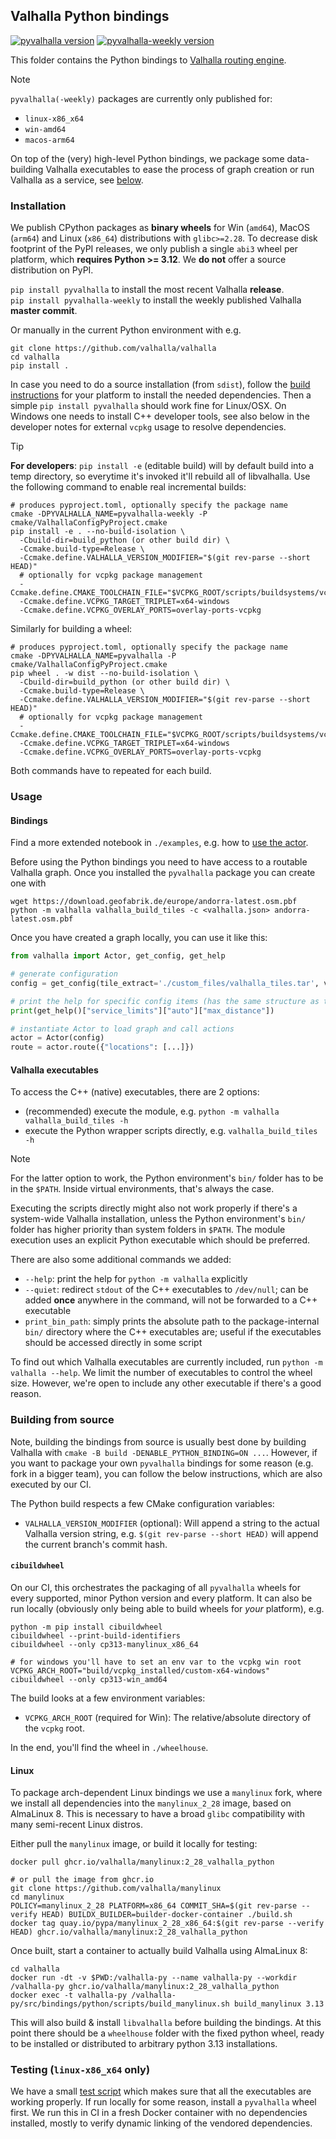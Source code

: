 ## Valhalla Python bindings

[![pyvalhalla version](https://img.shields.io/pypi/v/pyvalhalla?label=pyvalhalla)](https://pypi.org/project/pyvalhalla/) [![pyvalhalla-weekly version](https://img.shields.io/pypi/v/pyvalhalla-weekly?label=pyvalhalla-weekly)](https://pypi.org/project/pyvalhalla-weekly/)

This folder contains the Python bindings to [Valhalla routing engine](https://github.com/valhalla/valhalla).

> [!NOTE]
> `pyvalhalla(-weekly)` packages are currently only published for:
> - `linux-x86_x64`
> - `win-amd64`
> - `macos-arm64`

On top of the (very) high-level Python bindings, we package some data-building Valhalla executables to ease the process of graph creation or run Valhalla as a service, see [below](#valhalla-executables).

### Installation

We publish CPython packages as **binary wheels** for Win (`amd64`), MacOS (`arm64`) and Linux (`x86_64`) distributions with `glibc>=2.28`. To decrease disk footprint of the PyPI releases, we only publish a single `abi3` wheel per platform, which **requires Python >= 3.12**. We **do not** offer a source distribution on PyPI.

`pip install pyvalhalla` to install the most recent Valhalla **release**.  
`pip install pyvalhalla-weekly` to install the weekly published Valhalla **master commit**.

Or manually in the current Python environment with e.g.

```shell
git clone https://github.com/valhalla/valhalla
cd valhalla
pip install .
```

In case you need to do a source installation (from `sdist`), follow the [build instructions](https://valhalla.github.io/valhalla/building/) for your platform to install the needed dependencies. Then a simple `pip install pyvalhalla` should work fine for Linux/OSX. On Windows one needs to install C++ developer tools, see also below in the developer notes for external `vcpkg` usage to resolve dependencies.

> [!TIP]
> **For developers**: `pip install -e` (editable build) will by default build into a temp directory, so everytime it's invoked it'll rebuild all of libvalhalla. Use the following command to enable real incremental builds:
> 
> ```shell
> # produces pyproject.toml, optionally specify the package name
> cmake -DPYVALHALLA_NAME=pyvalhalla-weekly -P cmake/ValhallaConfigPyProject.cmake
> pip install -e . --no-build-isolation \
>   -Cbuild-dir=build_python (or other build dir) \
>   -Ccmake.build-type=Release \
>   -Ccmake.define.VALHALLA_VERSION_MODIFIER="$(git rev-parse --short HEAD)"
>   # optionally for vcpkg package management
>   -Ccmake.define.CMAKE_TOOLCHAIN_FILE="$VCPKG_ROOT/scripts/buildsystems/vcpkg.cmake"
>   -Ccmake.define.VCPKG_TARGET_TRIPLET=x64-windows
>   -Ccmake.define.VCPKG_OVERLAY_PORTS=overlay-ports-vcpkg
> ```
> 
> Similarly for building a wheel:
> 
> ```shell
> # produces pyproject.toml, optionally specify the package name
> cmake -DPYVALHALLA_NAME=pyvalhalla -P cmake/ValhallaConfigPyProject.cmake
> pip wheel . -w dist --no-build-isolation \
>   -Cbuild-dir=build_python (or other build dir) \
>   -Ccmake.build-type=Release \
>   -Ccmake.define.VALHALLA_VERSION_MODIFIER="$(git rev-parse --short HEAD)"
>   # optionally for vcpkg package management
>   -Ccmake.define.CMAKE_TOOLCHAIN_FILE="$VCPKG_ROOT/scripts/buildsystems/vcpkg.cmake"
>   -Ccmake.define.VCPKG_TARGET_TRIPLET=x64-windows
>   -Ccmake.define.VCPKG_OVERLAY_PORTS=overlay-ports-vcpkg
> ```
>
> Both commands have to repeated for each build.

### Usage

#### Bindings

Find a more extended notebook in `./examples`, e.g. how to [use the actor](https://github.com/valhalla/valhalla/blob/master/src/bindings/python/examples/actor_examples.ipynb).

Before using the Python bindings you need to have access to a routable Valhalla graph. Once you installed the `pyvalhalla` package you can create one with

```shell
wget https://download.geofabrik.de/europe/andorra-latest.osm.pbf
python -m valhalla valhalla_build_tiles -c <valhalla.json> andorra-latest.osm.pbf
```

Once you have created a graph locally, you can use it like this:

```python
from valhalla import Actor, get_config, get_help

# generate configuration
config = get_config(tile_extract='./custom_files/valhalla_tiles.tar', verbose=True)

# print the help for specific config items (has the same structure as the output of get_config()
print(get_help()["service_limits"]["auto"]["max_distance"])

# instantiate Actor to load graph and call actions
actor = Actor(config)
route = actor.route({"locations": [...]})
```

#### Valhalla executables

To access the C++ (native) executables, there are 2 options:

- (recommended) execute the module, e.g. `python -m valhalla valhalla_build_tiles -h`
- execute the Python wrapper scripts directly, e.g. `valhalla_build_tiles -h`

> [!NOTE]
> For the latter option to work, the Python environment's `bin/` folder has to be in the `$PATH`. Inside virtual environments, that's always the case.

Executing the scripts directly might also not work properly if there's a system-wide Valhalla installation, unless the Python environment's `bin/` folder has higher priority than system folders in `$PATH`. The module execution uses an explicit Python executable which should be preferred.

There are also some additional commands we added:

- `--help`: print the help for `python -m valhalla` explicitly
- `--quiet`: redirect `stdout` of the C++ executables to `/dev/null`; can be added **once** anywhere in the command, will not be forwarded to a C++ executable
- `print_bin_path`: simply prints the absolute path to the package-internal `bin/` directory where the C++ executables are; useful if the executables should be accessed directly in some script

To find out which Valhalla executables are currently included, run `python -m valhalla --help`. We limit the number of executables to control the wheel size. However, we're open to include any other executable if there's a good reason.

### Building from source

Note, building the bindings from source is usually best done by building Valhalla with `cmake -B build -DENABLE_PYTHON_BINDING=ON ...`. However, if you want to package your own `pyvalhalla` bindings for some reason (e.g. fork in a bigger team), you can follow the below instructions, which are also executed by our CI.

The Python build respects a few CMake configuration variables:

- `VALHALLA_VERSION_MODIFIER` (optional): Will append a string to the actual Valhalla version string, e.g. `$(git rev-parse --short HEAD)` will append the current branch's commit hash.

#### `cibuildwheel`

On our CI, this orchestrates the packaging of all `pyvalhalla` wheels for every supported, minor Python version and every platform. It can also be run locally (obviously only being able to build wheels for _your_ platform), e.g.

```shell
python -m pip install cibuildwheel
cibuildwheel --print-build-identifiers
cibuildwheel --only cp313-manylinux_x86_64

# for windows you'll have to set an env var to the vcpkg win root
VCPKG_ARCH_ROOT="build/vcpkg_installed/custom-x64-windows" cibuildwheel --only cp313-win_amd64
```

The build looks at a few environment variables:

- `VCPKG_ARCH_ROOT` (required for Win): The relative/absolute directory of the `vcpkg` root.

In the end, you'll find the wheel in `./wheelhouse`.

#### Linux

To package arch-dependent Linux bindings we use a `manylinux` fork, where we install all dependencies into the `manylinux_2_28` image, based on AlmaLinux 8. This is necessary to have a broad `glibc` compatibility with many semi-recent Linux distros.

Either pull the `manylinux` image, or build it locally for testing:

```shell
docker pull ghcr.io/valhalla/manylinux:2_28_valhalla_python

# or pull the image from ghcr.io
git clone https://github.com/valhalla/manylinux
cd manylinux
POLICY=manylinux_2_28 PLATFORM=x86_64 COMMIT_SHA=$(git rev-parse --verify HEAD) BUILDX_BUILDER=builder-docker-container ./build.sh
docker tag quay.io/pypa/manylinux_2_28_x86_64:$(git rev-parse --verify HEAD) ghcr.io/valhalla/manylinux:2_28_valhalla_python
```

Once built, start a container to actually build Valhalla using AlmaLinux 8:

```shell
cd valhalla
docker run -dt -v $PWD:/valhalla-py --name valhalla-py --workdir /valhalla-py ghcr.io/valhalla/manylinux:2_28_valhalla_python
docker exec -t valhalla-py /valhalla-py/src/bindings/python/scripts/build_manylinux.sh build_manylinux 3.13
```

This will also build & install `libvalhalla` before building the bindings. At this point there should be a `wheelhouse` folder with the fixed python wheel, ready to be installed or distributed to arbitrary python 3.13 installations.

### Testing (**`linux-x86_x64` only**)

We have a small [test script](https://github.com/valhalla/valhalla/blob/master/src/bindings/python/test/test_pyvalhalla_package.sh) which makes sure that all the executables are working properly. If run locally for some reason, install a `pyvalhalla` wheel first. We run this in CI in a fresh Docker container with no dependencies installed, mostly to verify dynamic linking of the vendored dependencies.
